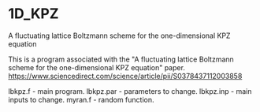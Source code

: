 # 1D_KPZ
A fluctuating lattice Boltzmann scheme for the one-dimensional KPZ equation



This is a program associated with the "A fluctuating lattice Boltzmann scheme for the one-dimensional KPZ equation" paper. 
https://www.sciencedirect.com/science/article/pii/S0378437112003858

lbkpz.f - main program.
lbkpz.par - parameters to change.
lbkpz.inp - main inputs to change.
myran.f - random function.

